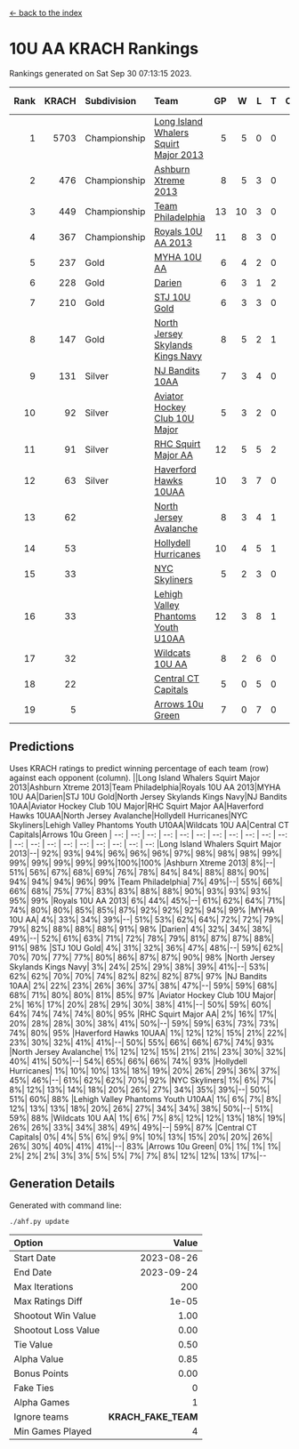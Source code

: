 [<- back to the index](readme.md)
# 10U AA KRACH Rankings
Rankings generated on Sat Sep 30 07:13:15 2023.

Rank|KRACH|Subdivision|Team|GP|W|L|T|OTW|OTL|SoS|Exp Wins|Win Diff
---:|---:|:---|:---|---:|---:|---:|---:|---:|---:|---:|---:|---:
1|5703|Championship|[Long Island Whalers Squirt Major 2013](https://gamesheetstats.com/seasons/3659/teams/140229/schedule)|5|5|0|0|0|0|152|5.8|-0.0
2|476|Championship|[Ashburn Xtreme 2013](https://gamesheetstats.com/seasons/3659/teams/140230/schedule)|8|5|3|0|0|0|839|5.8|-0.0
3|449|Championship|[Team Philadelphia](https://gamesheetstats.com/seasons/3659/teams/140238/schedule)|13|10|3|0|0|0|164|10.9|0.0
4|367|Championship|[Royals 10U AA 2013](https://gamesheetstats.com/seasons/3659/teams/140237/schedule)|11|8|3|0|1|1|179|8.9|0.0
5|237|Gold|[MYHA 10U AA](https://gamesheetstats.com/seasons/3659/teams/140235/schedule)|6|4|2|0|0|0|869|4.9|0.0
6|228|Gold|[Darien](https://gamesheetstats.com/seasons/3659/teams/140245/schedule)|6|3|1|2|0|0|280|4.9|0.0
7|210|Gold|[STJ 10U Gold](https://gamesheetstats.com/seasons/3659/teams/140234/schedule)|6|3|3|0|1|0|253|3.9|0.0
8|147|Gold|[North Jersey Skylands Kings Navy](https://gamesheetstats.com/seasons/3659/teams/140247/schedule)|8|5|2|1|0|0|104|6.4|0.0
9|131|Silver|[NJ Bandits 10AA](https://gamesheetstats.com/seasons/3659/teams/140232/schedule)|7|3|4|0|0|1|872|3.9|0.0
10|92|Silver|[Aviator Hockey Club 10U Major](https://gamesheetstats.com/seasons/3659/teams/140244/schedule)|5|3|2|0|0|0|63|3.9|0.0
11|91|Silver|[RHC Squirt Major AA](https://gamesheetstats.com/seasons/3659/teams/140241/schedule)|12|5|5|2|0|0|142|6.9|0.0
12|63|Silver|[Haverford Hawks 10UAA](https://gamesheetstats.com/seasons/3659/teams/140236/schedule)|10|3|7|0|0|0|175|3.9|0.0
13|62||[North Jersey Avalanche](https://gamesheetstats.com/seasons/3659/teams/140249/schedule)|8|3|4|1|0|0|145|4.4|0.0
14|53||[Hollydell Hurricanes](https://gamesheetstats.com/seasons/3659/teams/140240/schedule)|10|4|5|1|0|0|120|5.4|0.0
15|33||[NYC Skyliners](https://gamesheetstats.com/seasons/3659/teams/140252/schedule)|5|2|3|0|0|0|93|2.9|0.0
16|33||[Lehigh Valley Phantoms Youth U10AA](https://gamesheetstats.com/seasons/3659/teams/140239/schedule)|12|3|8|1|0|0|551|4.4|0.0
17|32||[Wildcats 10U AA](https://gamesheetstats.com/seasons/3659/teams/140250/schedule)|8|2|6|0|0|0|145|2.9|0.0
18|22||[Central CT Capitals](https://gamesheetstats.com/seasons/3659/teams/140231/schedule)|5|0|5|0|0|0|1405|0.9|0.0
19|5||[Arrows 10u Green](https://gamesheetstats.com/seasons/3659/teams/140251/schedule)|7|0|7|0|0|0|92|0.9|0.0

## Predictions
Uses KRACH ratings to predict winning percentage of each team (row) against each opponent (column).
||Long Island Whalers Squirt Major 2013|Ashburn Xtreme 2013|Team Philadelphia|Royals 10U AA 2013|MYHA 10U AA|Darien|STJ 10U Gold|North Jersey Skylands Kings Navy|NJ Bandits 10AA|Aviator Hockey Club 10U Major|RHC Squirt Major AA|Haverford Hawks 10UAA|North Jersey Avalanche|Hollydell Hurricanes|NYC Skyliners|Lehigh Valley Phantoms Youth U10AA|Wildcats 10U AA|Central CT Capitals|Arrows 10u Green
| --: | --: | --: | --: | --: | --: | --: | --: | --: | --: | --: | --: | --: | --: | --: | --: | --: | --: | --: | --: 
|Long Island Whalers Squirt Major 2013|--| 92%| 93%| 94%| 96%| 96%| 96%| 97%| 98%| 98%| 98%| 99%| 99%| 99%| 99%| 99%| 99%|100%|100%
|Ashburn Xtreme 2013|  8%|--| 51%| 56%| 67%| 68%| 69%| 76%| 78%| 84%| 84%| 88%| 88%| 90%| 94%| 94%| 94%| 96%| 99%
|Team Philadelphia|  7%| 49%|--| 55%| 66%| 66%| 68%| 75%| 77%| 83%| 83%| 88%| 88%| 90%| 93%| 93%| 93%| 95%| 99%
|Royals 10U AA 2013|  6%| 44%| 45%|--| 61%| 62%| 64%| 71%| 74%| 80%| 80%| 85%| 85%| 87%| 92%| 92%| 92%| 94%| 99%
|MYHA 10U AA|  4%| 33%| 34%| 39%|--| 51%| 53%| 62%| 64%| 72%| 72%| 79%| 79%| 82%| 88%| 88%| 88%| 91%| 98%
|Darien|  4%| 32%| 34%| 38%| 49%|--| 52%| 61%| 63%| 71%| 72%| 78%| 79%| 81%| 87%| 87%| 88%| 91%| 98%
|STJ 10U Gold|  4%| 31%| 32%| 36%| 47%| 48%|--| 59%| 62%| 70%| 70%| 77%| 77%| 80%| 86%| 87%| 87%| 90%| 98%
|North Jersey Skylands Kings Navy|  3%| 24%| 25%| 29%| 38%| 39%| 41%|--| 53%| 62%| 62%| 70%| 70%| 74%| 82%| 82%| 82%| 87%| 97%
|NJ Bandits 10AA|  2%| 22%| 23%| 26%| 36%| 37%| 38%| 47%|--| 59%| 59%| 68%| 68%| 71%| 80%| 80%| 81%| 85%| 97%
|Aviator Hockey Club 10U Major|  2%| 16%| 17%| 20%| 28%| 29%| 30%| 38%| 41%|--| 50%| 59%| 60%| 64%| 74%| 74%| 74%| 80%| 95%
|RHC Squirt Major AA|  2%| 16%| 17%| 20%| 28%| 28%| 30%| 38%| 41%| 50%|--| 59%| 59%| 63%| 73%| 73%| 74%| 80%| 95%
|Haverford Hawks 10UAA|  1%| 12%| 12%| 15%| 21%| 22%| 23%| 30%| 32%| 41%| 41%|--| 50%| 55%| 66%| 66%| 67%| 74%| 93%
|North Jersey Avalanche|  1%| 12%| 12%| 15%| 21%| 21%| 23%| 30%| 32%| 40%| 41%| 50%|--| 54%| 65%| 66%| 66%| 74%| 93%
|Hollydell Hurricanes|  1%| 10%| 10%| 13%| 18%| 19%| 20%| 26%| 29%| 36%| 37%| 45%| 46%|--| 61%| 62%| 62%| 70%| 92%
|NYC Skyliners|  1%|  6%|  7%|  8%| 12%| 13%| 14%| 18%| 20%| 26%| 27%| 34%| 35%| 39%|--| 50%| 51%| 60%| 88%
|Lehigh Valley Phantoms Youth U10AA|  1%|  6%|  7%|  8%| 12%| 13%| 13%| 18%| 20%| 26%| 27%| 34%| 34%| 38%| 50%|--| 51%| 59%| 88%
|Wildcats 10U AA|  1%|  6%|  7%|  8%| 12%| 12%| 13%| 18%| 19%| 26%| 26%| 33%| 34%| 38%| 49%| 49%|--| 59%| 87%
|Central CT Capitals|  0%|  4%|  5%|  6%|  9%|  9%| 10%| 13%| 15%| 20%| 20%| 26%| 26%| 30%| 40%| 41%| 41%|--| 83%
|Arrows 10u Green|  0%|  1%|  1%|  1%|  2%|  2%|  2%|  3%|  3%|  5%|  5%|  7%|  7%|  8%| 12%| 12%| 13%| 17%|--

## Generation Details

Generated with command line:
```
./ahf.py update
```

| Option | Value |
| :----- | ----: |
| Start Date | 2023-08-26 |
| End Date | 2023-09-24 |
| Max Iterations | 200 |
| Max Ratings Diff | 1e-05 |
| Shootout Win Value | 1.00 |
| Shootout Loss Value | 0.00 |
| Tie Value | 0.50 |
| Alpha Value | 0.85 |
| Bonus Points | 0.00 |
| Fake Ties | 0 |
| Alpha Games | 1 |
| Ignore teams | __KRACH_FAKE_TEAM__ |
| Min Games Played | 4 |

